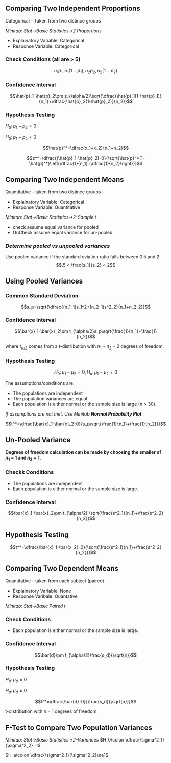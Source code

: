 ## Comparing Two Independent Proportions
Categorical - Taken from two distince groups

*Minitab: Stat->Basic Statistics->2 Proportions*

- Explainatory Variable: Categorical
- Response Variable: Categorical

### Check Conditions (all are > 5)

$$n_1\hat{p}_1,n_1(1-\hat{p}_1),n_2\hat{p}_2,n_2(1-\hat{p}_2)$$

### Confidence Interval

$$\hat{p}_1-\hat{p}_2\pm z_{\alpha/2}\sqrt{\dfrac{\hat{p}_1(1-\hat{p}_1)}{n_1}+\dfrac{\hat{p}_2(1-\hat{p}_2)}{n_2}}$$

### Hypothesis Testing
$H_0\colon p_1-p_2=0$

$H_0\colon p_1-p_2\ne0$

$$\hat{p}^*=\dfrac{x_1+x_2}{n_1+n_2}$$

$$z^*=\dfrac{(\hat{p}_1-\hat{p}_2)-0}{\sqrt{\hat{p}^*(1-\hat{p}^*)\left(\dfrac{1}{n_1}+\dfrac{1}{n_2}\right)}}$$

## Comparing Two Independent Means
Quantitative - taken from two distince groups
- Explainatory Variable: Categorical
- Response Variable: Quantitative

*Minitab: Stat->Basic Statistics->2-Sample t*
- check assume equal variance for pooled
- UnCheck assume equal variance for un-pooled

### *Determine pooled vs unpooled variances*

Use pooled variance if the standard eviation ratio falls between 0.5 and 2
$$.5 < \frac{s_1}{s_2} < 2$$

## Using Pooled Variances
### Common Standard Deviation

$$s_p=\sqrt{\dfrac{(n_1-1)s_1^2+(n_2-1)s^2_2}{n_1+n_2-2}}$$

### Confidence Interval

$$\bar{x}_1-\bar{x}_2\pm t_{\alpha/2}s_p\sqrt{\frac{1}{n_1}+\frac{1}{n_2}}$$

where $t_{\alpha/2}$ comes from a t-distribution with $n_1+n_2-2$ degrees of freedom.

### Hypothesis Testing

$$H_0\colon\mu_1-\mu_2=0, H_a\colon \mu_1-\mu_2\ne0$$

The assumptions/conditions are:

- The populations are independent
- The population variances are equal
- Each population is either normal or the sample size is large (n > 30).

*If assumptions are not met. Use Minitab **Normal Probability Plot***

$$t^*=\dfrac{\bar{x}_1-\bar{x}_2-0}{s_p\sqrt{\frac{1}{n_1}+\frac{1}{n_2}}}$$

## Un-Pooled Variance

**Degrees of freedom calculation can be made by choosing the smaller of $n_1-1$ and $n_2-1$.**

### Checkk Conditions

- The populations are independent
- Each population is either normal or the sample size is large.

### Confidence Interval

$$\bar{x}_1-\bar{x}_2\pm t_{\alpha/2} \sqrt{\frac{s^2_1}{n_1}+\frac{s^2_2}{n_2}}$$

## Hypothesis Testing


$$t^*=\dfrac{\bar{x}_1-\bar{x_2}-0}{\sqrt{\frac{s^2_1}{n_1}+\frac{s^2_2}{n_2}}}$$


## Comparing Two Dependent Means
Quantitative - taken from each subject (paired)
- Explainatory Variable: None
- Response Varibale: Quantative

*Minitab: Stat->Basic Paired t*


### Check Conditions
- Each population is either normal or the sample size is large.

### Confidence Interval

$$\bar{d}\pm t_{\alpha/2}\frac{s_d}{\sqrt{n}}$$

### Hypothesis Testing
$H_0\colon \mu_d=0$

$H_a\colon \mu_d\ne 0$

$$t^*=\dfrac{\bar{d}-0}{\frac{s_d}{\sqrt{n}}}$$

t-distribution with $n-1$ degrees of freedom.

## F-Test to Compare Two Population Variances
*Minitab: Stat->Basic Statistics->2-Variances*
$H_0\colon \dfrac{\sigma^2_1}{\sigma^2_2}=1$

$H_a\colon \dfrac{\sigma^2_1}{\sigma^2_2}\ne1$